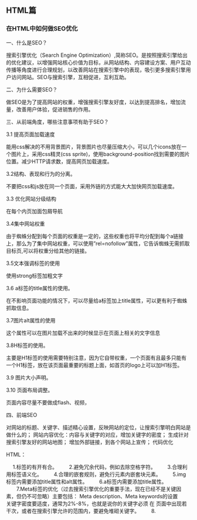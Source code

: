 ## HTML篇
### 在HTML中如何做SEO优化
一、什么是SEO？

搜索引擎优化（Search Engine Optimization）,简称SEO。是按照搜索引擎给出的优化建议，以增强网站核心价值为目标，从网站结构、内容建设方案、用户互动传播等角度进行合理规划，以改善网站在搜索引擎中的表现，吸引更多搜索引擎用户访问网站。SEO与搜索引擎，互相促进，互利互助。 

二、为什么需要SEO？

做SEO是为了提高网站的权重，增强搜索引擎友好度，以达到提高排名，增加流量，改善用户体验，促进销售的作用。

三、从前端角度，哪些注意事项有助于SEO？

3.1 提高页面加载速度

 能用css解决的不用背景图片，背景图片也尽量压缩大小，可以几个icons放在一个图片上，采用css精灵(css sprite)，使用background-position找到需要的图片位置。减少HTTP请求数，提高网页加载速度。 

3.2结构、表现和行为的分离。

不要把css和js放在同一个页面，采用外链的方式能大大加快网页加载速度。

3.3 优化网站分级结构

在每个内页加面包屑导航

3.4集中网站权重

由于蜘蛛分配到每个页面的权重是一定的，这些权重也将平均分配到每个a链接上，那么为了集中网站权重，可以使用”rel=nofollow”属性，它告诉蜘蛛无需抓取目标页,可以将权重分给其他的链接。

3.5文本强调标签的使用

使用strong标签加粗文字

3.6 a标签的title属性的使用。

在不影响页面功能的情况下，可以尽量给a标签加上title属性，可以更有利于蜘蛛抓取信息。 

3.7图片alt属性的使用

这个属性可以在图片加载不出来的时候显示在页面上相关的文字信息

3.8H标签的使用。

主要是H1标签的使用需要特别注意，因为它自带权重，一个页面有且最多只能有一个H1标签，放在该页面最重要的标题上面，如首页的logo上可以加H1标签。

3.9 图片大小声明。

3.10 页面布局调整。

页面内容尽量不要做成flash、视频，

四、前端SEO

对网站的标题、关键字、描述精心设置，反映网站的定位，让搜索引擎明白网站是做什么的；
网站内容优化：内容与关键字的对应，增加关键字的密度；
生成针对搜索引擎友好的网站地图；
增加外部链接，到各个网站上宣传；
代码优化
 

HTML：

　  1.标签的有开有合。
　　2.避免冗余代码，例如去除空格字符。
　　3.合理利用标签语义化。
　　4.合理的嵌套规则，避免行元素内嵌套块元素。
　　5.img标签内需要添加title属性和alt属性。
　　6.a标签内需要添加title属性。
　　7.Meta标签的优化（过去搜索引擎优化的重要手法，现在已经不是关键因素，但仍不可忽略）主要包括： Meta description、Meta keywords的设置　　关键字密度要适度，通常为2%-8%，也就是说你的关键字必须 在 页面中出现若干次，或者在搜索引擎允许的范围内，要避免堆砌关键字。
　　8.<title>页面标题，必须列出信息的标题、网站的名称以及相关关键字，避免堆关键字。
　　9.合理使用注释。
　　10.尽量少使用iframe框架,因为“蜘蛛”一般不会读取其中的内容
　　11.文本缩进不要使用特殊符号 &nbsp; 应当使用CSS进行设置。版权符号不要使用特殊符号 &copy; 可以直接使用输入法，拼“banquan”，选择序号5就能打出版权符号©。
CSS:
    1.避免将css代码写在标签内。
　　2.如果css代码量少，可直接写在头部。否则请使用外部引入的方式。
　　3.请不要使用通配符选择器 *{margin:0;padding:0;} 这不仅仅因为它是缓慢和低效率的方法，而且还会导致一 些不必要的元素也重置了外边距和内边距。
　　4.css代码缩写可以提高你写代码的速度，精简你的代码量，包括margin，padding，border ，font， background和颜色值等。
　　5.利用css继承，如果一个父元素内有多个子元素拥有相同的样式，可将相同的样式定义在元素上。
　　6.如果多个元素拥有相同的样式，可定义一个通用的class或使用群组选择器。
　　7.使用背景图合并技术。
　　8.适当的代码注释。
　　9.谨慎使用 display：none ：对于不想显示的文字内容，应当设置z-index或设置到浏览器显示器之外。因为搜索引擎会过滤掉display:none其中的内容。
JS

    1采用外部引入的方法。
　　2.合理合并JS代码，可减少服务器的压力。
　　3.良好的JS代码习惯。例如：减少页面重绘，减少作用域链上的查找次数。


### 白屏时间和首屏时间的计算

白屏时间
白屏时间指的是浏览器开始显示内容的时间。因此我们只需要知道是浏览器开始显示内容的时间点，即页面白屏结束时间点即可获取到页面的白屏时间。



计算白屏时间
因此，我们通常认为浏览器开始渲染 <body> 标签或者解析完 <head> 标签的时刻就是页面白屏结束的时间点。

```
<!DOCTYPE html>
<html lang="en">
<head>
  <meta charset="UTF-8">
  <title>白屏</title>
  <script type="text/javascript">
    // 不兼容performance.timing 的浏览器，如IE8
    window.pageStartTime = Date.now();
  </script>
  <!-- 页面 CSS 资源 -->
  <link rel="stylesheet" href="common.css">
  <link rel="stylesheet" href="page.css">
  <script type="text/javascript">
    // 白屏时间结束点
    window.firstPaint = Date.now();
  </script>
</head>
<body>
  <!-- 页面内容 -->
</body>
</html>
```
 

因此白屏时间则可以这样计算出：

可使用 Performance API 时
白屏时间 = firstPaint - performance.timing.navigationStart;

不可使用 Performance API 时
白屏时间 = firstPaint - pageStartTime;

首屏时间
首屏时间是指用户打开网站开始，到浏览器首屏内容渲染完成的时间。对于用户体验来说，首屏时间是用户对一个网站的重要体验因素。通常一个网站，如果首屏时间在5秒以内是比较优秀的，10秒以内是可以接受的，10秒以上就不可容忍了。超过10秒的首屏时间用户会选择刷新页面或立刻离开。



通常计算首屏的方法有

首屏模块标签标记法
统计首屏内加载最慢的图片的时间
自定义首屏内容计算法
1、首屏模块标签标记法
首屏模块标签标记法，通常适用于首屏内容不需要通过拉取数据才能生存以及页面不考虑图片等资源加载的情况。我们会在 HTML 文档中对应首屏内容的标签结束位置，使用内联的 JavaScript 代码记录当前时间戳。如下所示：
```
<!DOCTYPE html>
<html lang="en">
<head>
  <meta charset="UTF-8">
  <title>首屏</title>
  <script type="text/javascript">
    window.pageStartTime = Date.now();
  </script>
  <link rel="stylesheet" href="common.css">
  <link rel="stylesheet" href="page.css">
</head>
<body>
  <!-- 首屏可见模块1 -->
  <div class="module-1"></div>
  <!-- 首屏可见模块2 -->
  <div class="module-2"></div>
  <script type="text/javascript">
    window.firstScreen = Date.now();
  </script>
  <!-- 首屏不可见模块3 -->
  <div class="module-3"></div>
    <!-- 首屏不可见模块4 -->
  <div class="module-4"></div>
</body>
</html>
```
此时首屏时间等于 firstScreen - performance.timing.navigationStart;

事实上首屏模块标签标记法 在业务中的情况比较少，大多数页面都需要通过接口拉取数据才能完整展示，因此我们会使用 JavaScript 脚本来判断首屏页面内容加载情况。

2、统计首屏内图片完成加载的时间
通常我们首屏内容加载最慢的就是图片资源，因此我们会把首屏内加载最慢的图片的时间当做首屏的时间。

由于浏览器对每个页面的 TCP 连接数有限制，使得并不是所有图片都能立刻开始下载和显示。因此我们在 DOM树 构建完成后将会去遍历首屏内的所有图片标签，并且监听所有图片标签 onload 事件，最终遍历图片标签的加载时间的最大值，并用这个最大值减去 navigationStart 即可获得近似的首屏时间。

此时首屏时间等于 加载最慢的图片的时间点 - performance.timing.navigationStart;

3、自定义模块内容计算法
由于统计首屏内图片完成加载的时间比较复杂。因此我们在业务中通常会通过自定义模块内容，来简化计算首屏时间。如下面的做法：

忽略图片等资源加载情况，只考虑页面主要 DOM
只考虑首屏的主要模块，而不是严格意义首屏线以上的所有内容



### 了解flex布局吗，平时有使用flex进行布局吗
1、flex布局的概念，组成结构。
2、用得最多的flex布局属性。
3、讲讲自己平时常用的布局，左右两列，上下两行等。


flex布局时flexible box的缩写，意为“弹性布局”，用来为盒装模型提供最大的灵活性，任何一个容器都可以指定为flex布局。
采用flex布局的元素，称为flex容器（flex-container），简称“容器”，他的所有子元素成员称为flex项目（flex item），简称“项目”

display:flex
display:inline-flex//行内元素
flex-direction(横竖方向):row|row-reverse|column|column-reverse
flex-wrap（换行格式）:nowrap|wrap|wrap-reverse(换行，第一行在下方)
flex-flow（方向和换行组合）:flex-direction flex-wrap(的组合)
justify-content（横轴对齐方式）:flex-start|flex-end|center|space-between（两端对齐）|space-around(每个项目间隔相等)
align-items（竖轴对齐方式）:flex-start|flex-end|center|baseline|stretch
align-center（多根轴线对齐方式）:flex-start|flex-end|center|space-between|space-around|stretch



### css中解决浮动中高度塌陷的方案有哪些？
可以先概括解决高度塌陷问题的两种类型：clear 属性 和 BFC 法
然后可以介绍两种类型的具体方案：

- 给父元素设置高度；
- 设置外边距；
- 追加元素并设置 clear 属性（clear:none|left|right|both;)
- 使用 CSS 样式插入伪元素(给浮动元素的父级元素添加样式css【:after】的伪元素
       content: ' ';  -----  可以是看不见的空格“/20”或点“.” 
　　　　display: block;
　　　　height: 0;
　　　　clear: both; ----- 清除浮动)
- Bootstrap 的解决高度塌陷方案（BFC块格式化上下文）
>BFC是一个CSS中的一个隐含的属性，可以为一个元素开启BFC，开启BFC该元素会变成一个独立的布局区域。给浮动元素的父级元素添加样式css【overflow:hidden/overflow:auto】---- 是将父级元素形成一个BFC区（独立的布局环境，BFC中的元素的布局是不受外界的影响）

高度塌陷产生的原因是什么？
>在浮动布局中，父元素的高度默认是被子元素撑开的，当子元素浮动后，会完全脱离文档流，子元素从文档流中脱离，将无法撑起父元素的高度，使父元素高度丢失。父元素高度丢失以后，其下面的元素会自动上移，导致页面的布局混乱。

clear 属性清除浮动的原理是什么？
>添加一个空div，利用css提高的clear:both清除浮动，让父级div能自动获取到高度



采用 BFC 解决高度塌陷和clear 属性清除浮动相比的优势是什么？
BFC:
优点：简单，代码少，浏览器支持好
缺点：overflow:hidden时不能和position配合使用，因为超出的尺寸的会被隐藏。overflow:auto时内部宽高超过父级div时，会出现滚动条
clear:
优点：简单，代码少，浏览器支持好，不容易出现怪问题
缺点：不少初学者不理解原理；如果页面浮动布局多，就要增加很多空div，让人感觉很不爽



### Flex 如何实现上下两行，上行高度自适应，下行高度 200px？
```
display:flex;
flex-direction: column;
flex: 1;(自适应)
```
### 如何设计一个 4 列等宽布局，各列之间的边距是 10px（考虑浏览器的兼容性）？
浮动和清除浮动
margin 负值的作用（可参考 Bootstrap 3 中栅格容器.container的样式）
```
<!DOCTYPE html>
<html lang="en">
  <head>
    <meta charset="UTF-8" />
    <meta name="viewport" content="width=device-width, initial-scale=1.0" />
    <title>Document</title>

    <style>
      * {
        margin: 0px;
        padding: 0px;
      }
      
      .container {
        margin-right: -10px;
      }
      
      .row {
        box-sizing: border-box;
        padding-right: 10px;
        width: 25%;
        height: 100px;
        float: left;
      }

      .container::before {
        display: table;
        content: '';
      }

      .container::after {
        display: table;
        content: '';
        clear: both;
      }
    </style>
  </head>
  <body>
    <div class="container">
      <div class="row">第一列</div>
      <div class="row">第二列</div>
      <div class="row">第三列</div>
      <div class="row">第四列</div>
    </div>
  </body>
</html>
```

### table布局
display:table
display:table-cell，相当于td元素
display:table-row，相当于tr元素
table-layout:fixed | auto(默认)
    table-layout 属性用于显示表格单元格、行、列的算法规则
    auto, 自动表格布局，列的宽度由单元格中最大 内容的宽度决定，算法 较慢 （在确定最终布局之前要访问表格中所有内容）
    fixed ,固定表格布局，接收第一行就可以显示表格，与表格内容无关，允许浏览器 更快 的对表格进行布局

table
    table可设置宽高，margin、border、padding属性
    table宽高默认由内容撑开。
    若设置了宽度，宽度默认由里面的td平分。
    若给定了某个td的宽度，剩余宽度被其他td平分
    table设置高度只起到min-height的作用。
    当内容的高度高于设置的高度时，table的高度会被撑高
tr
    tr设置的高度只起到min-height的作用，默认会平分table的高度
    设置宽度、margin都不起作用
td
    td会默认继承tr的高度，且平分table的宽度
    给任意td设置了高度，其他td的高度也同样变高，适合多列等高布局
    若为设置display:table，则td设置的宽高不能用百分比只能用准确的数值
    td设置vertical-align:middle，td元素的所有（除float/position）块级非块级元素都会相对于td垂直居中
    td设置text-align:center,td元素的所有非block元素（除float/position）都会相对于td水平居中，block元素虽不居中，但其中的文字或inline元素会水平居中
table为何被摒弃
    非语义化、布局代码冗余，以及不好维护改版
    表格渲染时导致页面重绘带来的性能问题
    现在的css吸取了table布局好的特性模拟table布局





### div布局
Div全称division 意为"区分"使用DIV的方法跟使用其他tag的方法一样。如果单独使用DIV而不加任何CSS,那么它在网页中的效果和使用<P></P>是一样的。DIV本身就是容器性质的,你不但可以内嵌table还可以内嵌文本和其它的HTML代码。DIV可以理解成一个块，是有个比表格简单的元素，从语法上只有<div></div>这样简单的定义DIV最大的好处就是样式是由CSS来控制。DIV布局就是一种块布局模式。通常和CSS一起使用。

#### DIV布局的优点
>缩减带宽成本；结构清晰，容易被搜索引擎搜索到，天生优化了seo（Search Engine Optimization）搜索引擎最佳化；缩短改版时间，只要简单的修改几个CSS文件就可以重新设计一个有成百上千页面的站点。

- 1、使页面载入得更快
由于将大部分页面代码写在了CSS当中，使得页面体积容量变得更小。相对于表格嵌套的方式，DIV+CSS将页面独立成更多的区域，在打开页面的时候，逐层加载。而不像表格嵌套那样将整个页面圈在一个大表格里，使得加载速度很慢。

- 2、降低流量费用
页面体积变小，浏览速度变快，这就使得对于某些控制主机流量的网站来说是最大的优势了。

- 3、修改设计时更有效率
由于使用了DIV+CSS制作方法，在修改页面的时候更加容易省时。根据区域内容标记，到CSS里找到相应的ID，使得修改页面的时候更加方便，也不会破坏页面其他部分的布局样式。

- 4、保持视觉的一致性
DIV+CSS最重要的优势之一：保持视觉的一致性；以往表格嵌套的制作方法，会使得页面与页面，或者区域与区域之间的显示效果会有偏差。而使用DIV+CSS的制作方法，将所有页面，或所有区域统一用CSS文件控制，就避免了不同区域或不同页面体现出的效果偏差。

- 5、更好地被搜索引擎收录
由于将大部分的HTML代码和内容样式写入了CSS文件中，这就使得网页中正文部分更为突出明显，便于被搜索引擎采集收录。

- 6、对浏览者和浏览器更具亲和力

我们都知道网站做出来是给浏览者使用的，对浏览者和浏览器更具亲和力，DIV+CSS在这方面更具优势。由于CSS富含丰富的样式，使页面更加灵活性，它可以根据不同的浏览器，而达到显示效果的统一和不变形。



### table布局和div布局的区别- div+css布局
1、div+css的布局方式属于W3C标准，而且由于CSS的存在，HTML部分的代码会显得很纯净，满足行为，样式，结构分离的原则。
- 页面加载速度更快，这是目前DIV+CSS使用更广泛的一个非常重要的原因。
- 页面编码量相对于Table布局会少很多。
- 页面内容更容易维护，由于样式都存在CSS文件中，只需要修改CSS文件即可，对HTML文件不会有影响。
- 由于DIV+CSS布局更容易进行SEO优化，所以更方便被搜索引擎收录。

2、Table布局
- 虽然DIV+CSS有各种各样的优势，但是Table布局也并不是完全无用的。这里也可以列举出几个采用Table布局的优势。
- 新手学习方便（相信有很多后端RD在进行前端学习时刚开始都是从table布局开始的）。
- 兼容性更好，由于Table布局是从最古老的浏览器发展而来的，在兼容性上会满足所有浏览器。而CSS3的出现却要考虑浏览器的支持程度，一个样式要考虑加上几个不同浏览器前缀，类似于-webkit，-moz等

### CSS 如何实现三列布局，左侧和右侧固定宽度，中间自适应宽度？
1、自身浮动法
自身浮动法的原理就是对左右分别使用float:left和float:right，float使左右两个元素脱离文档流，中间元素正常在正常文档流中。对中间文档流使用margin指定左右外边距进行定位。
该布局法的不足是三个元素的顺序，middle一定要放在最后，middle占据文档流位置，所以一定要放在最后，左右两个元素位置没有关系。当浏览器窗口很小的时候，右边元素会被挤到下一行。

[!image text](https://img-blog.csdn.net/20180801211704446?watermark/2/text/aHR0cHM6Ly9ibG9nLmNzZG4ubmV0L0ZyZXlhX3l5eQ==/font/5a6L5L2T/fontsize/400/fill/I0JBQkFCMA==/dissolve/70)

2、绝对定位法
绝对定位法原理是将左右两边使用absolute定位，因为绝对定位使其脱离文档流，后面的middle会自然流动到他们上面，然后使用margin属性，留出左右元素的宽度，既可以使中间元素自适应屏幕宽度。
该法布局的好处，三个div顺序可以任意改变。但是因为是绝对定位，如果页面上还有其他内容，top的值需要小心处理。
[!image text](https://img-blog.csdn.net/2018080121191072?watermark/2/text/aHR0cHM6Ly9ibG9nLmNzZG4ubmV0L0ZyZXlhX3l5eQ==/font/5a6L5L2T/fontsize/400/fill/I0JBQkFCMA==/dissolve/70)

3、使用flex布局
设置一个父div，添加样式display：flex。中间div设置flex-grow：1，（等同代码中设置flex：1。flex是grow、shrink、basis的简写）但是盒模型默认紧紧挨着，可以使用margin控制外边距。middle一定在中间，否则需要order属性来调整。      
通过项目属性flex-grow设置middle的放大比例，将空余的空间用middle来填充，使三个项目排满一整行；默认为0，也就是对剩余空间不做处理。通过项目属性flex-basis 设置left和right的固定宽度。
[!image text](https://img-blog.csdn.net/20180801212051425?watermark/2/text/aHR0cHM6Ly9ibG9nLmNzZG4ubmV0L0ZyZXlhX3l5eQ==/font/5a6L5L2T/fontsize/400/fill/I0JBQkFCMA==/dissolve/70)

4.补充一个圣杯布局，实现上述要求：

 圣杯布局的原理是margin负值法。首先设置父div的位置，使其左右分别空出200px和120px区域。然后利用三列全部左浮动和相对定位以及设置left和right 负的外边距可以实现。代码如下，效果同上。
[!image text](https://img-blog.csdn.net/20180801212123773?watermark/2/text/aHR0cHM6Ly9ibG9nLmNzZG4ubmV0L0ZyZXlhX3l5eQ==/font/5a6L5L2T/fontsize/400/fill/I0JBQkFCMA==/dissolve/70)

5.补充一个双飞翼布局，有点类似于圣杯布局：
[!image text](https://img-blog.csdn.net/20180801212309483?watermark/2/text/aHR0cHM6Ly9ibG9nLmNzZG4ubmV0L0ZyZXlhX3l5eQ==/font/5a6L5L2T/fontsize/400/fill/I0JBQkFCMA==/dissolve/70)

### CSS 清除浮动的原理是什么？
（1）高度塌陷，父元素parent没被子浮动元素撑开
（2）浮动元素 和 块状元素 重叠
（3）文字、非块状元素img浮动在浮动元素周围（本质上这也算是第二种元素重叠的问题，因为元素重叠了而内容浮动在其周围）

### BFF 的作用有哪些？
1、什么是 BFF
BFF，即 Backend For Frontend（服务于前端的后端），也就是服务器设计 API 时会考虑前端的使用，并在服务端直接进行业务逻辑的处理，又称为用户体验适配器。BFF 只是一种逻辑分层，而非一种技术，虽然 BFF 是一个新名词，但它的理念由来已久。
[image text](https://upload-images.jianshu.io/upload_images/3100944-f5d383cf1d142e29.png?imageMogr2/auto-orient/strip|imageView2/2/w/627/format/webp)

2、BFF 解决了什么问题
如下图，在我们的前端页面时常存在，某个页面需要向 backend A、backend B 以及 backend C...... 发送请求，不同服务的返回值用于渲染页面中不同的 component，即一个页面存在很多请求的场景。
[!image text](https://upload-images.jianshu.io/upload_images/3100944-5cd6f0f3b22a06ac.png?imageMogr2/auto-orient/strip|imageView2/2/w/1200/format/webp)

此时，每次访问该页面都需要发送 3 个请求。同时为了保障 Android，iOS，以及 Web 端的不同需求，需要为不同的平台写不同的 API 接口，而每当值发生一些变化时，需要 Android，iOS，Web 做出修改。与此同时，当我们需要对一个字符串进行处理，如限定 140 个字符的时候，我们需要在每一个客户端（Android，iOS，Web）分别实现一遍，这样的代价显然相当大。

于是，我们就需要 BFF 作为中间件。在这个中间件上我们将做一些业务逻辑处理：
[image text](https://upload-images.jianshu.io/upload_images/3100944-80ac3d90822f1053.png?imageMogr2/auto-orient/strip|imageView2/2/w/1200/format/webp)

而当我们有了 BFF 这一层时，我们就不需要考虑系统后端的迁移。后端发生的变化都可以在 BFF 层做一些响应的修改。

例如，我们加入 BFF 层，原本每次访问发送 3 请求页面，变成一个请求。
[image text](https://upload-images.jianshu.io/upload_images/3100944-0fd3db877ff651a5.png?imageMogr2/auto-orient/strip|imageView2/2/w/1174/format/webp)

3、使用 BFF 的正确姿势
- 多端应用
我们在设计 API 时会考虑到不同设备的需求，也就是为不同的设备提供不同的 API，虽然它们可能是实现相同的功能，但因为不同设备的特殊性，它们对服务端的 API 访问也各有其特点，需要区别处理。

- 服务聚合
随着微服务的兴起，原本在同一个进程内运行的业务流程被拆分到了不同的服务中。这在增加业务灵活性的同时，也让前端的调用变得更复杂。BFF 的出现为前端应用提供了一个对业务服务调用的聚合点，它屏蔽了复杂的服务调用链，让前端可以聚焦在所需要的数据上，而不用关注底层提供这些数据的服务。

- 非必要，莫新增
我们在看到 BFF 带来的各种好处的同时，也要注意到它所带来的代码重复和工作量增加方面的问题。如果与已有 BFF 功能类似，且展现数据的要求也相近的话，一定要谨慎对待新增 BFF 的行为。因此，建议非必要，莫新增。

4、实战中的玩法
- 访问控制
例如，服务中的权限控制，将所有服务中的权限控制集中在 BFF 层，使下层服务更加纯粹和独立。

- 应用缓存
项目中时常存在一些需要缓存的临时数据，此时 BFF 作为业务的汇聚点，距离用户请求最近，遂将该缓存操作放在 BFF 层。

- 第三方入口
在业务中需要与第三交互时，将该交互放在 BFF 层，这样可以只暴露必要信息给第三方，从而便于控制第三方的访问。


### CSS 中的 vertical-align 有哪些值？它在什么情况下才能生效？
>vertical-align 属性设置元素的垂直对齐方式。vertical-align只对内联元素（inline、inline-block、inline-table）、表格单元格元素（table-cell）生效。该属性定义行内元素的基线相对于该元素所在行的基线的垂直对齐。允许指定负长度值和百分比值。这会使元素降低而不是升高。在表单元格中，这个属性会设置单元格框中的单元格内容的对齐方式。

### vertical-align的和描述
baseline	默认。元素放置在父元素的基线上。
sub	垂直对齐文本的下标。
super	垂直对齐文本的上标
top	把元素的顶端与行中最高元素的顶端对齐
text-top	把元素的顶端与父元素字体的顶端对齐
middle	把此元素放置在父元素的中部。
bottom	把元素的顶端与行中最低的元素的顶端对齐。
text-bottom	把元素的底端与父元素字体的底端对齐。
length	 
%	使用 "line-height" 属性的百分比值来排列此元素。允许使用负值。
inherit	规定应该从父元素继承 vertical-align 属性的值。

> 注：在使用vertical-align 属性时要了解清楚基线这个概念。基线的位置并不是固定的。
- 在文本之类内联元素中，基线是‘ 默认值：baseline ’的下边缘位置
- img等元素基线也是下边缘。
- 在inline-block元素中，如果该元素内没有内联元素或者overflow不是visible，其基线就是margin的边缘。

>每个行内元素的基线都要向父元素字体基线看齐。当父元素或子元素的行高和字体大小样式改变的时候，会使得父元素基线位置改变，从而使得行内元素的位置整体上下移动。父元素默认line-height和font-size的存在，也有可能会悄悄地影响布局。

vertical-align属性值：
线类：baseline、top、middle、bottom
文本类：text-top、text-bottom
上标下标类：sub、super
数值百分比类：20px、2em、20%等（对于基线往上或往下偏移）


>温馨提示：负值相对于基线往下偏移，正值往上偏移，事实上vertical-align:base-line等同于vertical-align:0。这个负值真的是 CSS 神器！

vertical-align生效前提：
内联元素span、strong、em、img、button、input等
display值为inline、inline-block、inline-table或table-cell的元素
需要注意浮动和绝对定位会让元素块状化，因此此元素绝对不会生效



### CSS 中选择器有哪些？CSS 选择器优先级是怎么去匹配？
CSS选择器分类：

　　CSS的选择器分类可以分为三大类：id选择器，类选择器，标签选择器。

用法如下：

|选择器	| 	|e.g.|	说明|
|--------|-------:|:-------:|:-------:|
|id选择器|	#id	|#header	|选择id="header"的所有元素|
|类选择器	|.class	|.message	|选择class="message"的所有元素|
|标签选择器|	el|	div	|选择所有的div元素|
 
其中他们又可以以不同的方式进行组合，如下：

|选择器	| 	|e.g.|	说明|
|------|-----:|:-----:|:-----:|
|后代选择器|	el el|	div p	|选择div元素内部的所有p元素|
|子代选择器	|el>el	|div>p|	选择div元素的第一子代的所有p元素|
|相邻兄弟选择器|	el+el	|.msg+p|	选择与class为"msg"的元素同级且紧跟其后的第一个p元素|
|通用兄弟选择器	|el~el|	.msg~p|	选择class为"msg"的元素后面的所有p元素|
|群组选择器	|el,el|	p, span, .blue,#box|	选择所有的p元素、span元素、class为"blue"的元素以及id为"box"的元素|
|伪类选择器	|:link :visited :hover :active :focus| a:hover	|选择鼠标指针位于a标签之上的链接|
|伪元素选择器	|:before :after| p:before	|在每个p元素内容之前插入内容|
|属性选择器|	[attribute]   |  	[target]|	选择带有target属性的所有元素|
|通用选择器|	*|	*|	选择所有的元素|


优先级：!important > 内联样式 > id选择器 > 类、伪类、属性选择器 > 标签、伪元素选择器

权   重： !important：10000
　　　　　内联： 1000
　　　　　id选择器：100
　　　　　类、伪类、属性选择器：10
　　　　　标签、伪元素选择器：1
　　　　　通用选择器（*）、子选择器（>）、相邻兄弟选择器（+）、通用兄弟选择器（~）权重值为0 

### 伪元素和伪类有什么区别？

### CSS 中的 background 的 background-image 属性可以和 background-color 属性一起生效么？

### background-color 属性可以覆盖 background-image 属性吗？

### 了解 CSS 3 动画的硬件加速么？在重绘和重流方面有什么需要注意的点？

### CSS 可以做哪些优化工作 ?

### 浮动元素和绝对定位元素的区别和应用?

### CSS 中哪些属性可以继承？